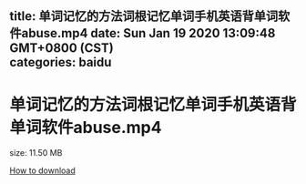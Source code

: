 
title: 单词记忆的方法词根记忆单词手机英语背单词软件abuse.mp4
date: Sun Jan 19 2020 13:09:48 GMT+0800 (CST)    
categories: baidu
---

# 单词记忆的方法词根记忆单词手机英语背单词软件abuse.mp4
size: 11.50 MB
 
 

[How to download](https://bpcam.bemobtrk.com/go/2ceec3aa-1ca2-46d6-b9ff-aaa5c184517c?jno=363)